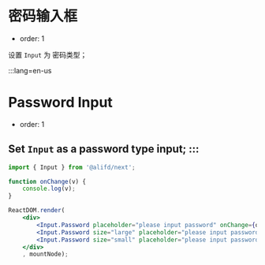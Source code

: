 # 密码输入框

- order: 1

设置 `Input` 为 密码类型；


:::lang=en-us

# Password Input

- order: 1

Set `Input` as a password type input;
:::
---

````jsx
import { Input } from '@alifd/next';

function onChange(v) {
    console.log(v);
}

ReactDOM.render(
    <div>
        <Input.Password placeholder="please input password" onChange={onChange} /><br /><br />
        <Input.Password size="large" placeholder="please input password" onChange={onChange} /><br /><br />
        <Input.Password size="small" placeholder="please input password" onChange={onChange} /><br /><br />
    </div>
    , mountNode);
````
